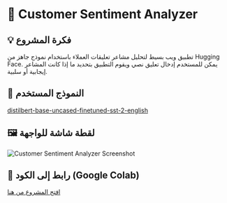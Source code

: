 # 🧠 Customer Sentiment Analyzer

## 💡 فكرة المشروع
تطبيق ويب بسيط لتحليل مشاعر تعليقات العملاء باستخدام نموذج جاهز من Hugging Face. يمكن للمستخدم إدخال تعليق نصي ويقوم التطبيق بتحديد ما إذا كانت المشاعر إيجابية أو سلبية.

## 🤖 النموذج المستخدم
[distilbert-base-uncased-finetuned-sst-2-english](https://huggingface.co/distilbert-base-uncased-finetuned-sst-2-english)

## 🖼 لقطة شاشة للواجهة
![Customer Sentiment Analyzer Screenshot](https://github.com/user-attachments/assets/065c3bfd-294f-42cb-bbb8-604b9e036d1b)


## 🔗 رابط إلى الكود (Google Colab)
[افتح المشروع من هنا](https://colab.research.google.com/drive/1nuHQOm2hdCFTCuiou3RmZg1-DvkyCgNt)
